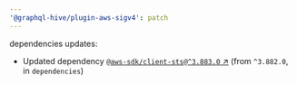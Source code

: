 ```yaml
---
'@graphql-hive/plugin-aws-sigv4': patch
---
```


dependencies updates: 

- Updated dependency [`@aws-sdk/client-sts@^3.883.0` ↗︎](https://www.npmjs.com/package/@aws-sdk/client-sts/v/3.883.0) (from `^3.882.0`, in `dependencies`)

